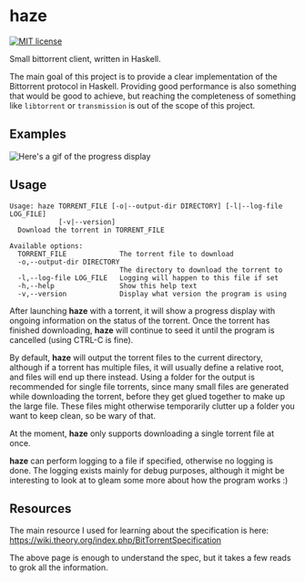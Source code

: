 # haze

[![MIT license](https://img.shields.io/badge/license-MIT-blue.svg)](https://github.com/cronokirby/haze/blob/master/LICENSE)

Small bittorrent client, written in Haskell.

The main goal of this project is to provide a clear implementation of the Bittorrent protocol
in Haskell. Providing good performance is also something that would be good to achieve, but reaching
the completeness of something like `libtorrent` or `transmission` is out of the scope of this project.

## Examples
![Here's a gif of the progress display](https://cdn.discordapp.com/attachments/251783968515555330/569967958118498395/Peek_2019-04-22_21-28.gif)

## Usage

```
Usage: haze TORRENT_FILE [-o|--output-dir DIRECTORY] [-l|--log-file LOG_FILE]
            [-v|--version]
  Download the torrent in TORRENT_FILE

Available options:
  TORRENT_FILE             The torrent file to download
  -o,--output-dir DIRECTORY
                           The directory to download the torrent to
  -l,--log-file LOG_FILE   Logging will happen to this file if set
  -h,--help                Show this help text
  -v,--version             Display what version the program is using
```

After launching **haze** with a torrent, it will show a progress display with
ongoing information on the status of the torrent. Once the torrent has finished downloading,
**haze** will continue to seed it until the program is cancelled (using CTRL-C is fine).

By default, **haze** will output the torrent files to the current directory, although
if a torrent has multiple files, it will usually define a relative root, and files will
end up there instead. Using a folder for the output is recommended for single file torrents,
since many small files are generated while downloading the torrent, before they get glued
together to make up the large file. These files might otherwise temporarily clutter up
a folder you want to keep clean, so be wary of that.

At the moment, **haze** only supports downloading a single torrent file at once.

**haze** can perform logging to a file if specified, otherwise no logging is done.
The logging exists mainly for debug purposes, although it might be interesting to look
at to gleam some more about how the program works :)

## Resources
The main resource I used for learning about the specification is here:
https://wiki.theory.org/index.php/BitTorrentSpecification

The above page is enough to understand the spec, but it takes a few reads
to grok all the information.
